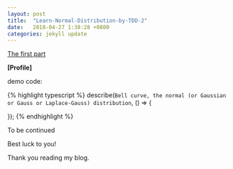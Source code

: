 ```yaml
---
layout: post
title:  "Learn-Normal-Distribution-by-TDD-2"
date:   2018-04-27 1:38:28 +0800
categories: jekyll update
---
```


[The first part](http://127.0.0.1:4000/jekyll/update/2018/04/25/Learn-Normal-Distribution-by-TDD-1.html)

<B>[Profile]</B>

demo code:

{% highlight typescript %}
describe(`Bell curve, the normal (or Gaussian or Gauss or Laplace-Gauss) distribution`, () => {

});
{% endhighlight %}



To be continued

Best luck to you!

Thank you reading my blog.